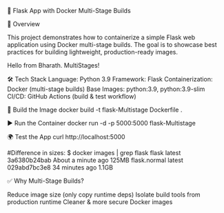 🚀 Flask App with Docker Multi-Stage Builds

📌 Overview

This project demonstrates how to containerize a simple Flask web application using Docker multi-stage builds.
The goal is to showcase best practices for building lightweight, production-ready images.

Hello from Bharath. MultiStages!

🛠 Tech Stack
Language: Python 3.9
Framework: Flask
Containerization: Docker (multi-stage builds)
Base Images: python:3.9, python:3.9-slim
CI/CD: GitHub Actions (build & test workflow)

🔧 Build the Image
docker build -t flask-Multistage Dockerfile .

▶️ Run the Container
docker run -d -p 5000:5000 flask-Multistage

🌍 Test the App
curl http://localhost:5000

#Difference in sizes:
$ docker images | grep flask
flask                         latest    3a6380b24bab   About a minute ago   125MB
flask.normal                  latest    029abd7bc3e8   34 minutes ago       1.1GB



✅ Why Multi-Stage Builds?

Reduce image size (only copy runtime deps)
Isolate build tools from production runtime
Cleaner & more secure Docker images

